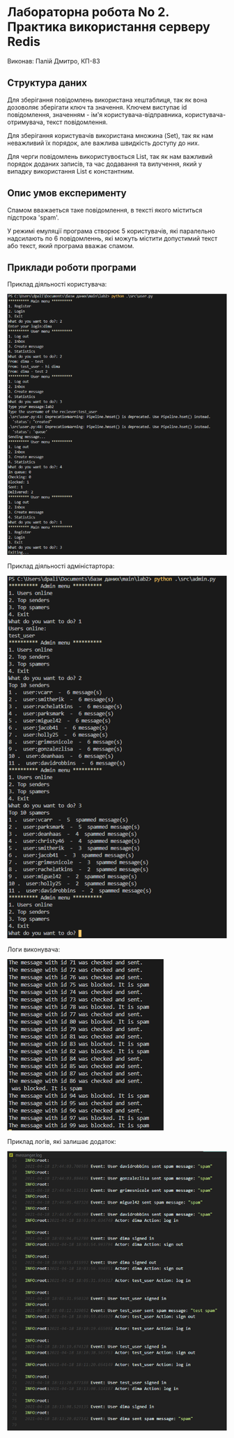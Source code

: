 # Лабораторна робота No 2. Практика використання серверу Redis

Виконав: Палій Дмитро, КП-83

## Структура даних

Для зберігання повідомлень використана хештаблиця, так як вона дозоволяє зберігати ключ та значення. Ключем виступає id повідомлення, значенням - ім'я користувача-відправника, користувача-отримувача, текст повідомлення.

Для зберігання користувачів використана множина (Set), так як нам неважливий їх порядок, але важлива швидкість доступу до них.

Для черги повідомлень використувоється List, так як нам важливий порядок доданих записів, та час додавання та вилучення, який у випадку використання List є константним.

## Опис умов експерименту

Спамом вважаеться таке повідомлення, в тексті якого міститься підстрока 'spam'.

У режимі емуляції програма створює 5 користувачів, які паралельно надсилають по 6 повідомленнь, які можуть містити допустимий текст або текст, який програма вважає спамом.

## Приклади роботи програми

Приклад діяльності користувача:

![Приклад діяльності користувача](./images/user.png)

Приклад діяльності адміністартора:

![Приклад діяльності адміністартора](./images/admin.png)

Логи виконувача:

![Логи виконувача](./images/worker.png)

Приклад логів, які залишає додаток:

![messages.log](./images/logs.png)
